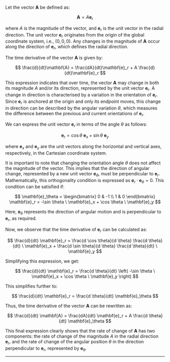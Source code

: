Let the vector $\mathbf{A}$ be defined as:


$$
\mathbf{A} = A \mathbf{e}_r
$$


where $A$ is the magnitude of the vector, and $\mathbf{e}_r$ is the unit vector in the radial direction. The unit vector $\mathbf{e}_r$ originates from the origin of the global coordinate system, i.e., $(0, 0, 0)$. Any changes in the magnitude of $\mathbf{A}$ occur along the direction of $\mathbf{e}_r$, which defines the radial direction.

The time derivative of the vector $\mathbf{A}$ is given by:


$$
\frac{d}{dt}\mathbf{A} = \frac{dA}{dt}\mathbf{e}_r + A \frac{d}{dt}\mathbf{e}_r
$$


This expression indicates that over time, the vector $\mathbf{A}$ may change in both its magnitude $A$ and/or its direction, represented by the unit vector $\mathbf{e}_r$. A change in direction is characterised by a variation in the orientation of $\mathbf{e}_r$. Since $\mathbf{e}_r$ is anchored at the origin and only its endpoint moves, this change in direction can be described by the angular variation $\theta$, which measures the difference between the previous and current orientations of $\mathbf{e}_r$.

We can express the unit vector $\mathbf{e}_r$ in terms of the angle $\theta$ as follows:


$$
\mathbf{e}_r = \cos \theta \ \mathbf{e}_x + \sin \theta \ \mathbf{e}_y
$$


where $\mathbf{e}_x$ and $\mathbf{e}_y$ are the unit vectors along the horizontal and vertical axes, respectively, in the Cartesian coordinate system.

It is important to note that changing the orientation angle $\theta$ does not affect the magnitude of the vector. This implies that the direction of angular change, represented by a new unit vector $\mathbf{e}_\theta$, must be perpendicular to $\mathbf{e}_r$. Mathematically, this orthogonality condition is expressed as $\mathbf{e}_r \cdot \mathbf{e}_\theta = 0$. This condition can be satisfied if:


$$
\mathbf{e}_\theta = \begin{bmatrix} 0 & -1 \\ 1 & 0 \end{bmatrix} \mathbf{e}_r = -\sin \theta \ \mathbf{e}_x + \cos \theta \ \mathbf{e}_y
$$


Here, $\mathbf{e}_\theta$ represents the direction of angular motion and is perpendicular to $\mathbf{e}_r$, as required.

Now, we observe that the time derivative of $\mathbf{e}_r$ can be calculated as:


$$
\frac{d}{dt} \mathbf{e}_r = \frac{d \cos \theta}{d \theta} \frac{d \theta}{dt} \ \mathbf{e}_x + \frac{d \sin \theta}{d \theta} \frac{d \theta}{dt} \ \mathbf{e}_y
$$


Simplifying this expression, we get:


$$
\frac{d}{dt} \mathbf{e}_r = \frac{d \theta}{dt} \left( -\sin \theta \ \mathbf{e}_x + \cos \theta \ \mathbf{e}_y \right)
$$

This simplifies further to:


$$
\frac{d}{dt} \mathbf{e}_r = \frac{d \theta}{dt} \mathbf{e}_\theta
$$



Thus, the time derivative of the vector $\mathbf{A}$ can be rewritten as:


$$
\frac{d}{dt} \mathbf{A} = \frac{dA}{dt} \mathbf{e}_r + A \frac{d \theta}{dt} \mathbf{e}_\theta
$$



This final expression clearly shows that the rate of change of $\mathbf{A}$ has two components: the rate of change of the magnitude $A$ in the radial direction $\mathbf{e}_r$, and the rate of change of the angular position $\theta$ in the direction perpendicular to $\mathbf{e}_r$, represented by $\mathbf{e}_\theta$.











---

